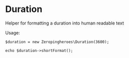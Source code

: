 Duration
========

Helper for formatting a duration into human readable text

Usage:

```
$duration = new Zeropingheroes\Duration(3600);

echo $duration->shortFormat();
```
